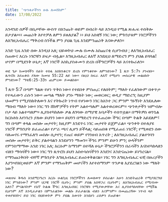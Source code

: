 ```yaml
---
title: 'ጭንቀታችንን ሁሉ ለመሸከም'
date: 17/08/2022
---
```


አንዳንድ ሰዎች በቤታቸው ውስጥ በእንጨት ወይም በብረት ላይ እንዲህ የሚል ጽሑፍ ተሰቅሎ ይታያል።‹‹ መጨነቅ እየተቻለ ለምን ይጸለያል? ›› ይህ አስቂኝ ነገር ነው; ምክንያቱም ነገሮቻችንን ለእግዚአብሔር ማቅረብ ስንችል ምን ያህል ጊዜ እንደምንጨነቅ እናውቃለን።

አንድ ጊዜ አንድ ሰው እንዲህ አለ; ህይወትህ ሙሉ በሙሉ አስጨናቂ ሲሆንብህ ; ለእግዚአብሔር ስጠውና እርሱ ነገሮቹን ይፍታ ብሏል። እግዚአብሔር ለእኛ እንደዚህ ለማድረግ ምን ያህል ይጓጓል! ሆኖም በሚደንቅ ሁኔታ; እኛ ነገሮች እስኪያስቆሙን ድረስ በችግሮቻችን ላይ እናተኩራለን።

`ወደ ጌታ ከመሄዳችን በፊት ተስፋ እስክንቆርጥ ድረስ የምንቆየው ለምንድነው? 1 ጴጥ 5:7ን ያንብቡ። ጴጥሮስ እየጠቀሰ ያለው ከመዝ 55:22 ለይ ነው። በዚህ ስፍራ ለእኛ የሚሆን መሰረታዊ መልዕክት ምንድነው? ማቴ6:25-33ን ጨምረው ይመልከቱ።`

1 ጴጥ 5:7 በጣም ግልጽ የሆነ ጥቅስ ነው። የተደበቀ ምስጢር የለበትም; ማለት የፈለገውም በቀጥታ የተጻፈውን ራሱን ነው። መጣል ማለት ያንኑ ማለት ነው; መወርወር; ወዲያ ማድረግ; ከዚያም ህመምን የሚያስከትለውን እና የትኩረት ነጥብ የሆነውን ነገር ከአንተ ጋር ምንም ግኑኝነት እንደሌለው ማሰብ ማለት ነው። ነገር ግን ሸክሞቻችን የትም አልተጣሉም አልተወረወሩም። ጭንቀታችን ዝምብሎ ቦታ ላይ አልተጣለም። ሊያስተካክለው ቃል ለገባው ሰማያዊ አባታችን ተሰጥቷል። በማትዎስ ወንጌል ክርስቶስ እየነገረን ያለው ይህንን ነው። ይህንን በማድረግ የተፈጠረው ችግር በጣም ትልቅ አይደለም፤ ግን በጣም ቀላል መስሎ መታየት; ከዚያም እንደጥሩ ነገር መታየት ይጀምራል። ጭንቀት በተለያዩ ነገሮች ምክንያት ይፈጠራል። የሥራ ጫና ሊሆን ይችላል; ሳይጠበቁ የሚፈጠሩ ነገሮች; የሚወደን ሰው ባለመኖሩ የማንፈለግ መስሎ ሲታየን; የጤና ወይም የገንዘብ እጥረት ; ለእግዚአብሔር ያልተገባን መስሎ መታየት; ይቅር ያልተባልን እንደሆንን ማመን። ችግሩ ምንም ይሁን ምን; ሁላችንም የምንስማማው አንድ ነገር አለ; እርሱም ከማንም በተሻለ ሁኔታ ችግሮቻችንን በራሳችን እናስተካክላለን ብለን ማሳባችን ነው። ነገር ግን ጴጥሮስ ይህን አስተሳሰባችንን እንደገና እንድናጤነው ይነግረናል። የማንጨነቅበት ብቸኛ ምክንያት እግዚአብሔር ይጠነቀቅልናል። ነገር ግን እግዚአብሔር ፍቺ በዙሪያችን እያንዣበበ;ወይም እኛ ምንም የማንጠቅም መሆናችን እየተሰማንም ጥንቃቄ እያደረገልን ነው ማለት ነው?

`መጽሀፍ ቅዱስ እንደሚነግረን እርሱ ሁልጊዜ ነገሮቻችንን ለመለወጥ ይሰራል። አሁን እንድትጨነቅ የሚያደርግህ ነገር ምንድነው? ምንም ህጋዊ ነገሮች ቢሆኑ; ምንም ያህል አስቸጋሪ ቢሆኑም; ለእግዚአብሔር የሚሳነው አለን? ምናልባትም የእኛ ትልቁ ችግር እግዚአብሄር ነገሮቹን የሚያውቃቸው እና ሊያስተካክላቸው የሚችል ቢሆንም እኛ እንዲፈታልን በምንፈልገው መልኩ ይፈታልናል ብለን አናምንም። በመጨረሻው ነጥብ ላይ ተወያዩበትና ይህ ነገር በህይወትዎ ምን ያህል እውነት እንደሆነ ራስዎን ይጠይቁ።`